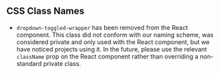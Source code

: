 ## CSS Class Names

* `dropdown-toggled-wrapper` has been removed from the React component. This class did not conform with our
naming scheme, was considered private and only used with the React component, but we have noticed projects using it.
In the future, please use the relevant `className` prop on the React component rather than overriding a non-standard
private class.
